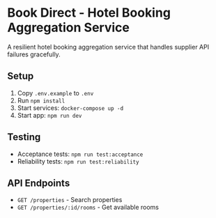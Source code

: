 # Book Direct - Hotel Booking Aggregation Service

A resilient hotel booking aggregation service that handles supplier API failures gracefully.

## Setup

1. Copy `.env.example` to `.env`
2. Run `npm install`
3. Start services: `docker-compose up -d`
4. Start app: `npm run dev`

## Testing

- Acceptance tests: `npm run test:acceptance`
- Reliability tests: `npm run test:reliability`

## API Endpoints

- `GET /properties` - Search properties
- `GET /properties/:id/rooms` - Get available rooms
